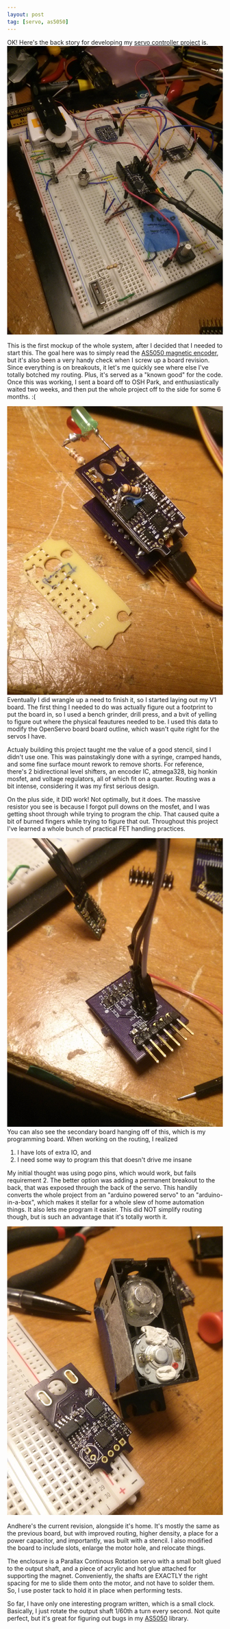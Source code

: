 ```yaml
---
layout: post
tag: [servo, as5050]
---
```

OK! Here's the back story for developing my [servo controller project][sirvo] is. 
![Revision 0, still in use on my breadboard.][vbreadboard]


This is the first mockup of the whole system, after I decided that I needed to start this. The goal here was to simply read the [AS5050 magnetic encoder][as5050], but it's also been a very handy check when I screw up a board revision. Since everything is on breakouts, it let's me quickly see where else I've totally botched my routing. Plus, it's served as a "known good" for the code. Once this was working, I sent a board off to OSH Park, and enthusiastically waited two weeks, and then put the whole project off to the side for some 6 months. :(

![Revision 1, complete with lots of hacks][vproto]
Eventually I did wrangle up a need to finish it, so I started laying out my V1 board. The first thing I needed to do was actually figure out a footprint to put the board in, so I used a bench grinder, drill press, and a bvit of yelling to figure out where the physical feautures needed to be. I used this data to modify the OpenServo board board outline, which wasn't quite right for the servos I have.

Actualy building this project taught me the value of a good stencil, sind I didn't use one. This was painstakingly done with a syringe, cramped hands, and some fine surface mount rework to remove shorts. For reference, there's 2 bidirectional level shifters, an encoder IC, atmega328, big honkin mosfet, and voltage regulators, all of which fit on a quarter. Routing was a bit intense, considering it was my first serious design. 

On the plus side, it DID work! Not optimally, but it does. The massive resistor you see is because I forgot pull downs on the mosfet, and I was getting shoot through while trying to program the chip. That caused quite a bit of burned fingers while trying to figure that out. Throughout this project I've learned a whole bunch of practical FET handling practices. 

![Programming port!][progboard] 
You can also see the secondary board hanging off of this, which is my programming board. When working on the routing, I realized 

1. I have lots of extra IO, and 
2. I need some way to program this that doesn't drive me insane

My initial thought was using pogo pins, which would work, but fails requirement 2. The better option was adding a permanent breakout to the back, that was exposed through the back of the servo. This handily converts the whole project from an "arduino powered servo" to an "arduino-in-a-box", which makes it stellar for a whole slew of home automation things. It also lets me program it easier. This did NOT simplify routing though, but is such an advantage that it's totally worth it.

![Current board revision, complete with servo enclosure][v3]

Andhere's the current revision, alongside it's home. It's mostly the same as the previous board, but with improved routing, higher density, a place for a power capacitor, and importantly, was built with a stencil. I also modified the board to include slots, enlarge the motor hole, and relocate things. 

The enclosure is a Parallax Continous Rotation servo with a small bolt glued to the output shaft, and a piece of acrylic and hot glue attached for supporting the magnet. Conveniently, the shafts are EXACTLY the right spacing for me to slide them onto the motor, and not have to solder them. So, I use poster tack to hold it in place when performing tests. 

So far, I have only one interesting program written, which is a small clock. Basically, I just rotate the output shaft 1/60th a turn every second. Not quite perfect, but it's great for figuring out bugs in my [AS5050][] library.


[sirvo]: http://github.com/tekdemo/project-sir-vo
[as5050]: http://github.com/tekdemo/AS5050
[vproto]: </images/2014-06-28 15.07.13.jpg>
[vbreadboard]: </images/2014-06-28 15.03.54.jpg>
[v3]: </images/2014-06-28 15.00.30.jpg>
[backpack]: <images/2014-06-28 15.24.17.jpg>
[progboard]: </images/2014-06-28 15.05.34.jpg>
